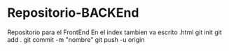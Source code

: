 # Repositorio-BACKEnd
Repositorio para el FrontEnd
En el index tambien va escrito .html
git init
git add .
git commit -m "nombre"
git push -u origin
